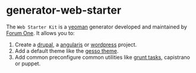 generator-web-starter
=====================

The ```Web Starter Kit``` is a [yeoman](http://yeoman.io/) generator developed and maintained by [Forum One](http://forumone.com/). It allows you to:

1. Create a [drupal](https://github.com/forumone/generator-web-starter-drupal), a [angularjs](https://github.com/forumone/generator-web-starter-angularjs) or [wordpress](https://github.com/forumone/generator-web-starter-wordpress) project.
2. Add a default theme like the [gesso theme](https://github.com/forumone/generator-web-starter-gesso/).
3. Add common preconfigure common utilities like [grunt tasks](https://github.com/forumone/generator-web-starter-grunt/), capistrano or puppet.
